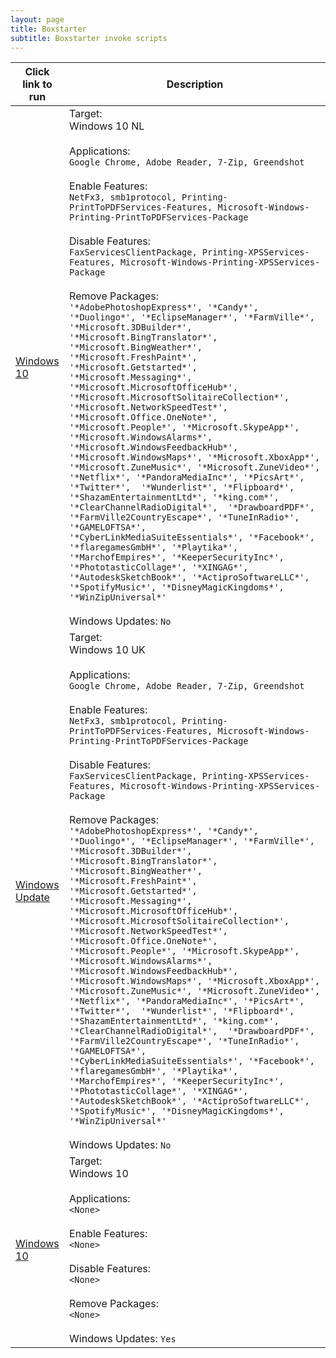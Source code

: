 ```yaml
---
layout: page
title: Boxstarter
subtitle: Boxstarter invoke scripts
---
```


|Click link to run | Description |
|---------|---------|
| <a href='http://www.boxstarter.org/package/nr/url?https://gist.githubusercontent.com/Proxx/d8dd79d4b6f39a41f2ef/raw/568acb0c0d794c7943facd6a6d331099b20f2f35/Win10NL.txt'>Windows 10</a> | Target: <br>   Windows 10 NL <br><br> Applications: <br>   `Google Chrome, Adobe Reader, 7-Zip, Greendshot` <br><br> Enable Features: <br>   `NetFx3, smb1protocol, Printing-PrintToPDFServices-Features, Microsoft-Windows-Printing-PrintToPDFServices-Package`<br><br> Disable Features: <br>   `FaxServicesClientPackage, Printing-XPSServices-Features, Microsoft-Windows-Printing-XPSServices-Package`<br><br> Remove Packages: <br>   `'*AdobePhotoshopExpress*', '*Candy*', '*Duolingo*', '*EclipseManager*', '*FarmVille*', '*Microsoft.3DBuilder*', '*Microsoft.BingTranslator*', '*Microsoft.BingWeather*', '*Microsoft.FreshPaint*', '*Microsoft.Getstarted*', '*Microsoft.Messaging*', '*Microsoft.MicrosoftOfficeHub*', '*Microsoft.MicrosoftSolitaireCollection*',  '*Microsoft.NetworkSpeedTest*',  '*Microsoft.Office.OneNote*', '*Microsoft.People*', '*Microsoft.SkypeApp*', '*Microsoft.WindowsAlarms*', '*Microsoft.WindowsFeedbackHub*', '*Microsoft.WindowsMaps*', '*Microsoft.XboxApp*', '*Microsoft.ZuneMusic*', '*Microsoft.ZuneVideo*', '*Netflix*', '*PandoraMediaInc*', '*PicsArt*', '*Twitter*',  '*Wunderlist*', '*Flipboard*', '*ShazamEntertainmentLtd*', '*king.com*', '*ClearChannelRadioDigital*',  '*DrawboardPDF*', '*FarmVille2CountryEscape*', '*TuneInRadio*', '*GAMELOFTSA*', '*CyberLinkMediaSuiteEssentials*', '*Facebook*', '*flaregamesGmbH*', '*Playtika*', '*MarchofEmpires*', '*KeeperSecurityInc*', '*PhototasticCollage*', '*XINGAG*', '*AutodeskSketchBook*', '*ActiproSoftwareLLC*', '*SpotifyMusic*', '*DisneyMagicKingdoms*', '*WinZipUniversal*'` <br><br> Windows Updates: `No`  |
| <a href='http://www.boxstarter.org/package/nr/url?https://gist.githubusercontent.com/Proxx/d8dd79d4b6f39a41f2ef/raw/568acb0c0d794c7943facd6a6d331099b20f2f35/Win10UK.txt'>Windows Update</a> | Target: <br>   Windows 10 UK <br><br> Applications: <br>   `Google Chrome, Adobe Reader, 7-Zip, Greendshot` <br><br> Enable Features: <br>   `NetFx3, smb1protocol, Printing-PrintToPDFServices-Features, Microsoft-Windows-Printing-PrintToPDFServices-Package`<br><br> Disable Features: <br>   `FaxServicesClientPackage, Printing-XPSServices-Features, Microsoft-Windows-Printing-XPSServices-Package`<br><br> Remove Packages: <br>   `'*AdobePhotoshopExpress*', '*Candy*', '*Duolingo*', '*EclipseManager*', '*FarmVille*', '*Microsoft.3DBuilder*', '*Microsoft.BingTranslator*', '*Microsoft.BingWeather*', '*Microsoft.FreshPaint*', '*Microsoft.Getstarted*', '*Microsoft.Messaging*', '*Microsoft.MicrosoftOfficeHub*', '*Microsoft.MicrosoftSolitaireCollection*',  '*Microsoft.NetworkSpeedTest*',  '*Microsoft.Office.OneNote*', '*Microsoft.People*', '*Microsoft.SkypeApp*', '*Microsoft.WindowsAlarms*', '*Microsoft.WindowsFeedbackHub*', '*Microsoft.WindowsMaps*', '*Microsoft.XboxApp*', '*Microsoft.ZuneMusic*', '*Microsoft.ZuneVideo*', '*Netflix*', '*PandoraMediaInc*', '*PicsArt*', '*Twitter*',  '*Wunderlist*', '*Flipboard*', '*ShazamEntertainmentLtd*', '*king.com*', '*ClearChannelRadioDigital*',  '*DrawboardPDF*', '*FarmVille2CountryEscape*', '*TuneInRadio*', '*GAMELOFTSA*', '*CyberLinkMediaSuiteEssentials*', '*Facebook*', '*flaregamesGmbH*', '*Playtika*', '*MarchofEmpires*', '*KeeperSecurityInc*', '*PhototasticCollage*', '*XINGAG*', '*AutodeskSketchBook*', '*ActiproSoftwareLLC*', '*SpotifyMusic*', '*DisneyMagicKingdoms*', '*WinZipUniversal*'` <br><br> Windows Updates: `No` |
| <a href='http://www.boxstarter.org/package/nr/url?https://gist.githubusercontent.com/Proxx/d8dd79d4b6f39a41f2ef/raw/568acb0c0d794c7943facd6a6d331099b20f2f35/WindowsUpdate.ps1'>Windows 10</a> | Target: <br>   Windows 10 <br><br> Applications: <br>   `<None>` <br><br> Enable Features: <br>   `<None>`<br><br> Disable Features: <br>   `<None>`<br><br> Remove Packages: <br>   `<None>` <br><br> Windows Updates: `Yes` |
